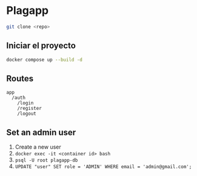 # Plagapp


```bash
git clone <repo>
```

## Iniciar el proyecto
```bash
docker compose up --build -d
```

## Routes
```
app
  /auth
    /login
    /register
    /logout
```

## Set an admin user

1. Create a new user
2. ```docker exec -it <container id> bash```
3. ```psql -U root plagapp-db```
4. ```UPDATE "user" SET role = 'ADMIN' WHERE email = 'admin@gmail.com';```
